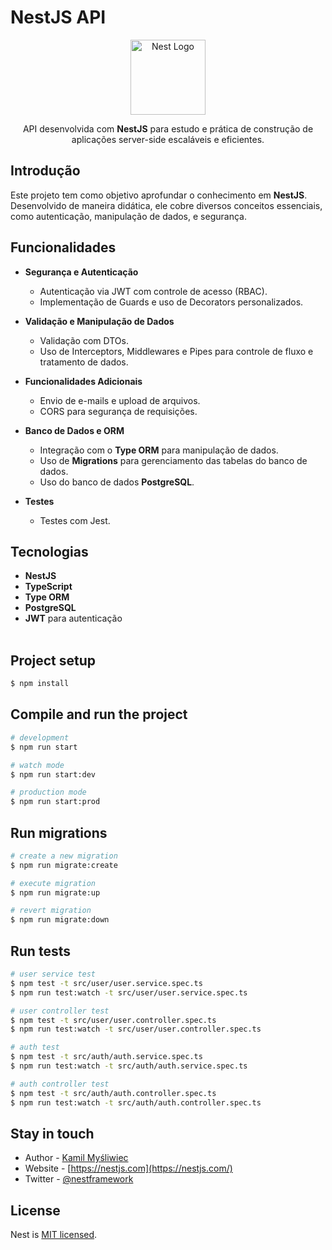 # NestJS API

<p align="center">
  <a href="http://nestjs.com/" target="blank"><img src="https://nestjs.com/img/logo-small.svg" width="120" alt="Nest Logo" /></a>
</p>

<p align="center">API desenvolvida com <b>NestJS</b> para estudo e prática de construção de aplicações server-side escaláveis e eficientes.</p>

## Introdução

Este projeto tem como objetivo aprofundar o conhecimento em **NestJS**. Desenvolvido de maneira didática, ele cobre diversos conceitos essenciais, como autenticação, manipulação de dados, e segurança.

## Funcionalidades

- **Segurança e Autenticação**
  - Autenticação via JWT com controle de acesso (RBAC).
  - Implementação de Guards e uso de Decorators personalizados.

- **Validação e Manipulação de Dados**
  - Validação com DTOs.
  - Uso de Interceptors, Middlewares e Pipes para controle de fluxo e tratamento de dados.

- **Funcionalidades Adicionais**
  - Envio de e-mails e upload de arquivos.
  - CORS para segurança de requisições.

- **Banco de Dados e ORM**
  - Integração com o **Type ORM** para manipulação de dados.
  - Uso de **Migrations** para gerenciamento das tabelas do banco de dados.
  - Uso do banco de dados **PostgreSQL**.

- **Testes**
  - Testes com Jest.

## Tecnologias

- **NestJS**
- **TypeScript**
- **Type ORM**
- **PostgreSQL**
- **JWT** para autenticação
<br><br>

## Project setup

```bash
$ npm install
```

## Compile and run the project

```bash
# development
$ npm run start

# watch mode
$ npm run start:dev

# production mode
$ npm run start:prod
```

## Run migrations

```bash
# create a new migration
$ npm run migrate:create

# execute migration
$ npm run migrate:up

# revert migration
$ npm run migrate:down
```

## Run tests

```bash
# user service test
$ npm test -t src/user/user.service.spec.ts
$ npm run test:watch -t src/user/user.service.spec.ts

# user controller test
$ npm test -t src/user/user.controller.spec.ts
$ npm run test:watch -t src/user/user.controller.spec.ts

# auth test
$ npm test -t src/auth/auth.service.spec.ts
$ npm run test:watch -t src/auth/auth.service.spec.ts

# auth controller test
$ npm test -t src/auth/auth.controller.spec.ts
$ npm run test:watch -t src/auth/auth.controller.spec.ts
```

## Stay in touch

- Author - [Kamil Myśliwiec](https://twitter.com/kammysliwiec)
- Website - [https://nestjs.com](https://nestjs.com/)
- Twitter - [@nestframework](https://twitter.com/nestframework)

## License

Nest is [MIT licensed](https://github.com/nestjs/nest/blob/master/LICENSE).
